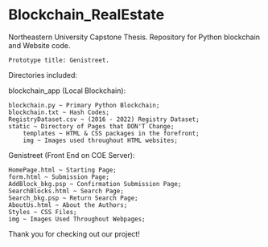 # Blockchain_RealEstate

Northeastern University Capstone Thesis.
Repository for Python blockchain and Website code.

	Prototype title: Genistreet.

Directories included:

blockchain_app (Local Blockchain):

	blockchain.py ~ Primary Python Blockchain;
	blockchain.txt ~ Hash Codes;
	RegistryDataset.csv ~ (2016 - 2022) Registry Dataset;
	static ~ Directory of Pages that DON'T Change;
		templates ~ HTML & CSS packages in the forefront;
		img ~ Images used throughout HTML websites;

Genistreet (Front End on COE Server):

	HomePage.html ~ Starting Page;
	form.html ~ Submission Page;
	AddBlock_bkg.psp ~ Confirmation Submission Page;
	SearchBlocks.html ~ Search Page;
	Search_bkg.psp ~ Return Search Page;
	AboutUs.html ~ About the Authors;
	Styles ~ CSS Files;
	img ~ Images Used Throughout Webpages;

Thank you for checking out our project!
